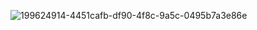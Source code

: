 ![199624914-4451cafb-df90-4f8c-9a5c-0495b7a3e86e](https://user-images.githubusercontent.com/95782145/199835283-e29f8700-0aa4-471c-95e1-fd8062fa6084.png)
